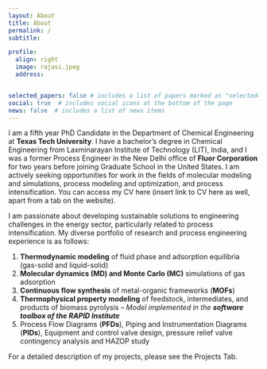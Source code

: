 ```yaml
---
layout: About
title: About
permalink: / 
subtitle:   

profile:
  align: right
  image: rajasi.jpeg
  address:  


selected_papers: false # includes a list of papers marked as "selected={true}"
social: true  # includes social icons at the bottom of the page
news: false  # includes a list of news items
---
```



I am a fifth year PhD Candidate in the Department of Chemical Engineering at **Texas Tech University**. I have a bachelor’s degree in Chemical Engineering from Laxminarayan Institute of Technology (LIT), India, and I was a former Process Engineer in the New Delhi office of **Fluor Corporation** for two years before joining Graduate School in the United States. I am actively seeking opportunities for work in the fields of molecular modeling and simulations, process modeling and optimization, and process intensification. You can access my CV here (insert link to CV here as well, apart from a tab on the website).
 
I am passionate about developing sustainable solutions to engineering challenges in the energy sector, particularly related to process intensification. My diverse portfolio of research and process engineering experience is as follows:
 
1. **Thermodynamic modeling** of fluid phase and adsorption equilibria (gas-solid and liquid-solid)
2. **Molecular dynamics (MD) and Monte Carlo (MC)** simulations of gas adsorption
3. **Continuous flow synthesis** of metal-organic frameworks (**MOFs**)
4. **Thermophysical property modeling** of feedstock, intermediates, and products of biomass pyrolysis – _Model implemented in the **software toolbox of the RAPID Institute**_
5. Process Flow Diagrams (**PFDs**), Piping and Instrumentation Diagrams (**PIDs**), Equipment and control valve design, pressure relief valve contingency analysis and HAZOP study
 
For a detailed description of my projects, please see the Projects Tab.



[//]: # ( Write your biography here. Tell the world about yourself. Link to your favorite [subreddit]http://reddit.com. You can put a picture in, too. The code is )
